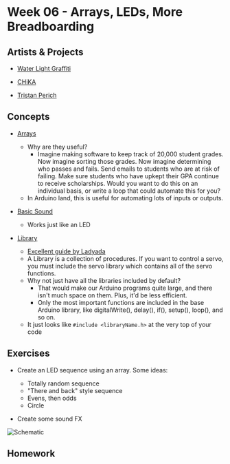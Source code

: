# Week 06 - Arrays, LEDs, More Breadboarding

## Artists & Projects

+ [Water Light Graffiti](http://www.thisiscolossal.com/2012/08/water-light-graffiti-a-moisture-sensitive-surface-embedded-with-leds-creates-illuminated-art/)

+ [CHiKA](http://www.imagima.com/SHiKAKU07)

+ [Tristan Perich](https://vimeo.com/45225412)

## Concepts

+ [Arrays](https://www.arduino.cc/en/Reference/Array)
	+ Why are they useful?
		+ Imagine making software to keep track of 20,000 student grades. Now imagine sorting those grades. Now imagine determining who passes and fails. Send emails to students who are at risk of failing. Make sure students who have upkept their GPA continue to receive scholarships. Would you want to do this on an individual basis, or write a loop that could automate this for you?
	+ In Arduino land, this is useful for automating lots of inputs or outputs.

+ [Basic Sound](http://www.instructables.com/id/How-to-use-a-Buzzer-Arduino-Tutorial/)
	+ Works just like an LED

+ [Library](https://www.arduino.cc/en/Reference/Libraries)
	+ [Excellent guide by Ladyada](http://www.ladyada.net/learn/arduino/lesson4.html)
	+ A Library is a collection of procedures. If you want to control a servo, you must include the servo library which contains all of the servo functions.
	+ Why not just have all the libraries included by default?
		+ That would make our Arduino programs quite large, and there isn't much space on them. Plus, it'd be less efficient.
		+ Only the most important functions are included in the base Arduino library, like digitalWrite(), delay(), if(), setup(), loop(), and so on.
	+ It just looks like `#include <libraryName.h>` at the very top of your code

## Exercises

+ Create an LED sequence using an array. Some ideas:
	+ Totally random sequence
	+ "There and back" style sequence
	+ Evens, then odds
	+ Circle

+ Create some sound FX

![Schematic](https://www.arduino.cc/en/uploads/Tutorial/forLoop2_schem.png)

## Homework

